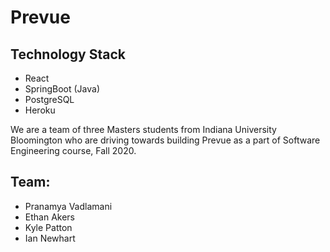
# Prevue


## Technology Stack

* React
* SpringBoot (Java)
* PostgreSQL
* Heroku


We are a team of three Masters students from Indiana University Bloomington who are driving towards building Prevue as a part of Software Engineering course, Fall 2020. 

## Team:
* Pranamya Vadlamani
* Ethan Akers
* Kyle Patton
* Ian Newhart

